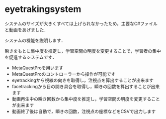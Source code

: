 # eyetrakingsystem

システムのサイズが大きくすべては上げられなかったため，主要なC#ファイルと動画をあげました．

システムの機能を説明します．

瞬きをもとに集中度を推定し，学習空間の明度を変更することで，学習者の集中を促進するシステムです．

* MetaQuestProを用います
* MetaQuestProのコントローラーから操作が可能です
* eyetrackingから視線の向きを取得し，注視点を算出することが出来ます
* facetrackingから目の開き具合を取得し，瞬きの回数を算出することが出来ます
* 動画再生中の瞬き回数から集中度を推定し，学習空間の明度を変更することが出来ます
* 動画終了後は自動で，瞬きの回数，注視点の座標などをCSVで出力します
